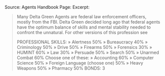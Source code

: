 Source: Agents Handbook
Page:
Excerpt:
> Many Delta Green Agents are federal law enforcement officers, mostly from the FBI. Delta Green decided long ago that federal agents have the optimum balance of skills and mental stability needed to confront the unnatural. For other versions of this profession see
> 
> PROFESSIONAL SKILLS:
	» Alertness 50%
	» Bureaucracy 40%
	» Criminology 50%
	» Drive 50%
	» Firearms 50%
	» Forensics 30%
	» HUMINT 60%
	» Law 30%
	» Persuade 50%
	» Search 50%
	» Unarmed Combat 60%
> Choose one of these:
	» Accounting 60%
	» Computer Science 50%
	» Foreign Language (choose one) 50%
	» Heavy Weapons 50%
	» Pharmacy 50%
> BONDS: 3